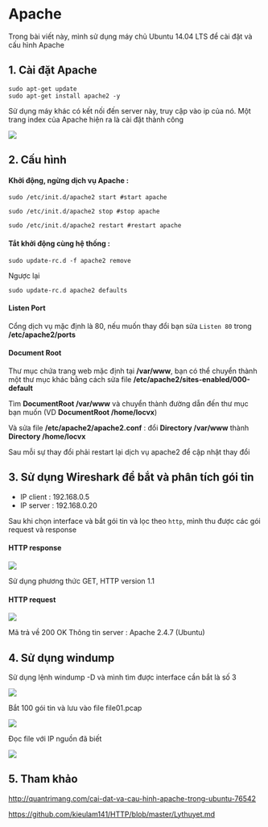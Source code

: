﻿# Apache 
Trong bài viết này, mình sử dụng máy chủ Ubuntu 14.04 LTS để cài đặt và cấu hình Apache

## 1. Cài đặt Apache 
```
sudo apt-get update
sudo apt-get install apache2 -y
```

Sử dụng máy khác có kết nối đến server này, truy cập vào ip của nó. Một trang index của Apache hiện ra là cài đặt thành công

<img src="http://i.imgur.com/GmykRr6.png">

## 2. Cấu hình 

#### Khởi động, ngừng dịch vụ Apache :

	sudo /etc/init.d/apache2 start #start apache
	
	sudo /etc/init.d/apache2 stop #stop apache
	
	sudo /etc/init.d/apache2 restart #restart apache
	
#### Tắt khởi động cùng hệ thống : 

	sudo update-rc.d -f apache2 remove
	
Ngược lại 

	sudo update-rc.d apache2 defaults
	
#### Listen Port
Cổng dịch vụ mặc định là 80, nếu muốn thay đổi bạn sửa `Listen 80` trong **/etc/apache2/ports**

#### Document Root
Thư mục chứa trang web mặc định tại **/var/www**, bạn có thể chuyển thành một thư mục khác bằng cách sửa file **/etc/apache2/sites-enabled/000-default**

Tìm **DocumentRoot /var/www** và chuyển thành đường dẫn đến thư mục bạn muốn (VD **DocumentRoot /home/locvx**)

Và sửa file **/etc/apache2/apache2.conf** : đổi **Directory /var/www** thành **Directory /home/locvx**

Sau mỗi sự thay đổi phải restart lại dịch vụ apache2 để cập nhật thay đổi


## 3. Sử dụng Wireshark để bắt và phân tích gói tin
- IP client : 192.168.0.5
- IP server : 192.168.0.20

Sau khi chọn interface và bắt gói tin và lọc theo `http`, mình thu được các gói request và response 

#### HTTP response 

<img src="http://i.imgur.com/gHhLGqW.png">

Sử dụng phương thức GET, HTTP version 1.1 

#### HTTP request

<img src="http://i.imgur.com/QjNUMSJ.png">

Mã trả về 200 OK 
Thông tin server : Apache 2.4.7 (Ubuntu)

## 4. Sử dụng windump
Sử dụng lệnh windump -D và mình tìm được interface cần bắt là số 3 

<img src="http://i.imgur.com/ApSmpcG.png">

Bắt 100 gói tin và lưu vào file file01.pcap

<img src="http://i.imgur.com/0rVN3Gm.png">

Đọc file với IP nguồn đã biết

<img src="http://i.imgur.com/430rY5w.png">
 
## 5. Tham khảo 

http://quantrimang.com/cai-dat-va-cau-hinh-apache-trong-ubuntu-76542

https://github.com/kieulam141/HTTP/blob/master/Lythuyet.md